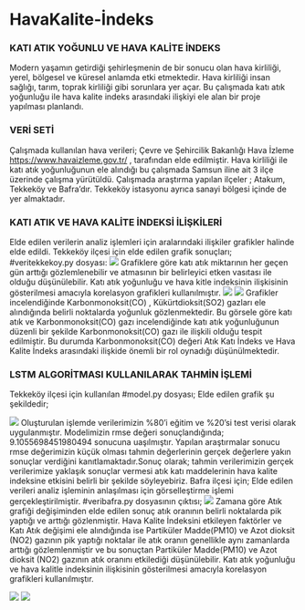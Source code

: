 # HavaKalite-İndeks
### KATI ATIK YOĞUNLU VE HAVA KALİTE İNDEKS
Modern yaşamın getirdiği  şehirleşmenin de  bir sonucu olan hava kirliliği, yerel, bölgesel ve küresel anlamda etki etmektedir. Hava kirliliği insan sağlığı, tarım, toprak kirliliği gibi sorunlara yer açar. Bu çalışmada katı atık yoğunluğu ile hava kalite indeks arasındaki ilişkiyi ele alan bir proje yapılması planlandı. 
### VERİ SETİ
Çalışmada kullanılan hava verileri; 
 Çevre ve Şehircilik Bakanlığı Hava İzleme https://www.havaizleme.gov.tr/ ,   tarafından elde edilmiştir. 
Hava kirliliği ile katı atık yoğunluğunun ele alındığı bu çalışmada Samsun iline ait 3 ilçe üzerinde çalışma yürütüldü.
Çalışmada araştırma yapılan ilçeler ; Atakum, Tekkeköy ve Bafra’dır. Tekkeköy istasyonu ayrıca sanayi bölgesi içinde de yer almaktadır.  
### KATI ATIK VE HAVA KALİTE İNDEKSİ İLİŞKİLERİ
Elde edilen verilerin analiz işlemleri  için aralarındaki ilişkiler grafikler halinde elde edildi. 
Tekkeköy ilçesi için  elde edilen grafik sonuçları; 
   #veritekkekoy.py dosyası: 
   ![](https://github.com/aysesena-yksl/HavaKalite-ndeks/blob/master/4.PNG)
Grafiklere göre katı atık miktarının her geçen gün arttığı gözlemlenebilir ve atmasının bir belirleyici etken vasıtası ile olduğu düşünülebilir. 
Katı atık yoğunluğu ve hava kitle indeksinin ilişkisinin gösterilmesi amacıyla  korelasyon grafikleri kullanılmıştır. 
   ![](https://github.com/aysesena-yksl/HavaKalite-ndeks/blob/master/6.PNG)     ![](https://github.com/aysesena-yksl/HavaKalite-ndeks/blob/master/7.PNG)
Grafikler incelendiğinde Karbonmonoksit(CO) , Kükürtdioksit(SO2) gazları ele alındığında belirli noktalarda yoğunluk gözlenmektedir. Bu görsele göre katı atık ve Karbonmonoksit(CO) gazı incelendiğinde katı atık  yoğunluğunun düzenli bir şekilde Karbonmonoksit(CO) gazı ile ilişkili olduğu tespit edilmiştir. 
Bu durumda Karbonmonoksit(CO) değeri Atık Katı İndeks ve Hava Kalite İndeks arasındaki ilişkide önemli bir rol oynadığı düşünülmektedir. 
### LSTM ALGORİTMASI KULLANILARAK TAHMİN İŞLEMİ 
Tekkeköy ilçesi için kullanılan  #model.py dosyası; 
Elde edilen grafik şu şekildedir; 

   ![](https://github.com/aysesena-yksl/HavaKalite-ndeks/blob/master/lstm.PNG)
Oluşturulan işlemde verilerimizin %80’i eğitim ve %20’si test verisi olarak uygulanmıştır. Modelimizin rmse değeri sonuçlandığında; 9.1055698451980494  sonucuna uaşılmıştır.   Yapılan araştırmalar sonucu rmse değerimizin küçük olması tahmin değerlerinin gerçek değerlere yakın sonuçlar verdiğini kanıtlamaktadır.Sonuç olarak; tahmin verilerimizin gerçek verilerimize yaklaşık sonuçlar vermesi atık katı maddelerinin hava kalite indeksine etkisini belirli bir şekilde söyleyebiriz. 
Bafra ilçesi için; Elde edilen verileri analiz işleminin anlaşılması için görselleştirme işlemi gerçekleştirilmiştir. 
#veribafra.py  dosyasının çıktısı; 
![](https://github.com/aysesena-yksl/HavaKalite-ndeks/blob/master/veri.PNG)
Zamana göre Atık grafiği değişiminden elde edilen sonuç atık oranının belirli noktalarda pik yaptığı ve arttığı gözlenmiştir. Hava Kalite İndeksini etkileyen faktörler ve Katı Atık değişimi ele alındığında ise Partiküler Madde(PM10) ve Azot dioksit (NO2) gazının pik yaptığı noktalar ile  atık oranın genellikle aynı zamanlarda arttığı gözlemlenmiştir ve bu  sonuçtan Partiküler Madde(PM10) ve Azot dioksit (NO2) gazının atık oranını etkilediği düşünülebilir. 
Katı atık yoğunluğu ve hava kalitle indeksinin ilişkisinin gösterilmesi amacıyla korelasyon grafikleri kullanılmıştır. 
  
![](https://github.com/aysesena-yksl/HavaKalite-ndeks/blob/master/bafra1.PNG)  ![](https://github.com/aysesena-yksl/HavaKalite-ndeks/blob/master/bafra2.PNG)

